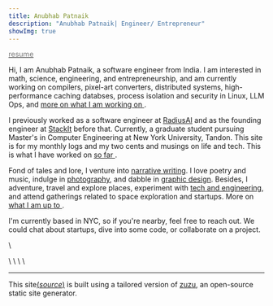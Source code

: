 ```yaml
---
title: Anubhab Patnaik
description: "Anubhab Patnaik| Engineer/ Entrepreneur"
showImg: true
---
```


[<span style="color: #777;"><i class="fa-file-invoice icon"></i> resume</span>](/resume.pdf)

Hi, I am Anubhab Patnaik, a software engineer from India. I am interested in math, science, engineering, and entrepreneurship, and am currently working on compilers, pixel-art converters, distributed systems, high-performance caching databses, process isolation and security in Linux, LLM Ops, and [more on what I am working on  <i class="fa-arrow-right icon" ></i> ](/working.html).

I previously worked as a software engineer at [RadiusAI](https://radius.ai/) and as the founding engineer at [StackIt](https://nowstackit.com) before that. Currently, a graduate student pursuing Master's in Computer Engineering at New York University, Tandon. This site is for my monthly logs and my two cents and musings on life and tech. This is what I have worked on [so far <i class="fa-arrow-right icon" ></i> ](/journey.html).

Fond of tales and lore, I venture into [narrative writing](/blog/#life). I love poetry and music, indulge in [photography](/mementos.html), and dabble in [graphic design](https://dribbble.com/anubhabpatnaik). Besides, I adventure, travel and explore places, experiment with [tech and engineering](/blog/#tech), and attend gatherings related to space exploration and startups. More on [what I am up to <i class="fa-arrow-right icon" ></i> ](/current.html).

I'm currently based in NYC, so if you're nearby, feel free to reach out. We could chat about startups, dive into some code, or collaborate on a project.

[<i class="fa-envelope icon"></i>](mailto:anubhabr50@gmail.com)  \   [<i class="fa-calendar-days icon"></i>](https://cal.com/anubhavp) 

[<i class="fa-github icon"></i>](https://github.com/anubhavp-dev) \ [<i class="fa-linkedin icon"></i>](https://www.linkedin.com/in/anubhabpatnaik/) \ [<i class="fa-instagram icon"></i>](https://instagram.com/anubhavclicks) \ [<i class="fa-basketball icon"></i>](https://dribbble.com/anubhabpatnaik) \ [<i class="fa-earth-americas icon"></i>](https://anubhavp.dev/explored)

---

This site[(*source*)](https://github.com/anubhavp-dev/anubhavp-dev.github.io) is built using a tailored version of [zuzu](https://github.com/anubhavp-dev/zuzu), an open-source static site generator.